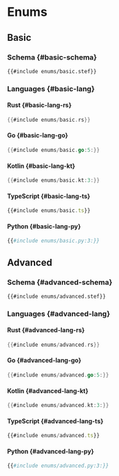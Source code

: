 # Enums

<!-- toc -->
<!-- toc:max-level = 3 -->

## Basic

### Schema {#basic-schema}

```stef
{{#include enums/basic.stef}}
```

### Languages {#basic-lang}

#### Rust {#basic-lang-rs}

```rust
{{#include enums/basic.rs}}
```

#### Go {#basic-lang-go}

```go
{{#include enums/basic.go:5:}}
```

#### Kotlin {#basic-lang-kt}

```kotlin
{{#include enums/basic.kt:3:}}
```

#### TypeScript {#basic-lang-ts}

```typescript
{{#include enums/basic.ts}}
```

#### Python {#basic-lang-py}

```python
{{#include enums/basic.py:3:}}
```

## Advanced

### Schema {#advanced-schema}

```stef
{{#include enums/advanced.stef}}
```

### Languages {#advanced-lang}

#### Rust {#advanced-lang-rs}

```rust
{{#include enums/advanced.rs}}
```

#### Go {#advanced-lang-go}

```go
{{#include enums/advanced.go:5:}}
```

#### Kotlin {#advanced-lang-kt}

```kotlin
{{#include enums/advanced.kt:3:}}
```

#### TypeScript {#advanced-lang-ts}

```typescript
{{#include enums/advanced.ts}}
```

#### Python {#advanced-lang-py}

```python
{{#include enums/advanced.py:3:}}
```
